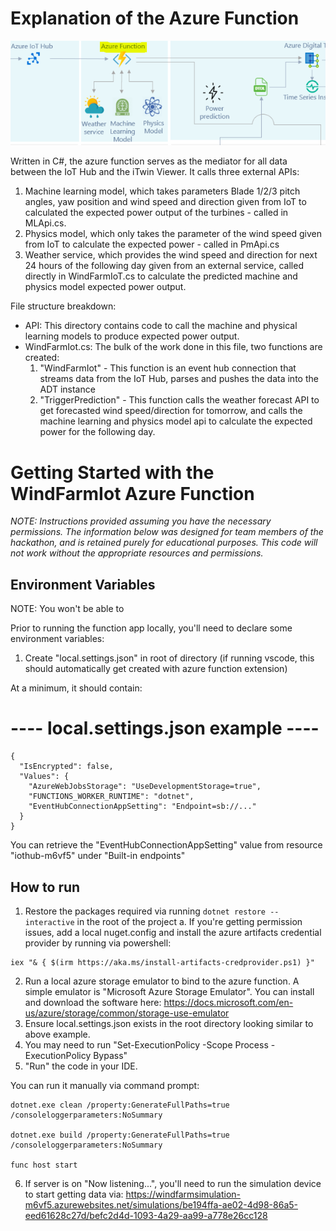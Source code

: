 # Explanation of the Azure Function

![Dataflow Diagram](../images/AzureFunction.png)

Written in C#, the azure function serves as the mediator for all data between the IoT Hub and the iTwin Viewer. It calls three external APIs:

1) Machine learning model, which takes parameters Blade 1/2/3 pitch angles, yaw position and wind speed and direction given from IoT to calculated the expected power output of the turbines - called in MLApi.cs.
2) Physics model, which only takes the parameter of the wind speed given from IoT to calculate the expected power - called in PmApi.cs
3) Weather service, which provides the wind speed and direction for next 24 hours of the following day given from an external service, called directly in WindFarmIoT.cs to calculate the predicted machine and physics model expected power output.

File structure breakdown:

- API: This directory contains code to call the machine and physical learning models to produce expected power output.
- WindFarmIot.cs: The bulk of the work done in this file, two functions are created:
  1) "WindFarmIot" - This function is an event hub connection that streams data from the IoT Hub, parses and pushes the data into the ADT instance
  2) "TriggerPrediction" - This function calls the weather forecast API to get forecasted wind speed/direction for tomorrow, and calls the machine learning and physics model api to calculate the expected power for the following day.

# Getting Started with the WindFarmIot Azure Function

*NOTE: Instructions provided assuming you have the necessary permissions. The information below was designed for team members of the hackathon, and is retained purely for educational purposes. This code will not work without the appropriate resources and permissions.*

## Environment Variables

NOTE: You won't be able to 

Prior to running the function app locally, you'll need to declare some environment variables:

1. Create "local.settings.json" in root of directory (if running vscode, this should automatically get created with azure function extension)

At a minimum, it should contain:

# ---- local.settings.json example ----
```
{
  "IsEncrypted": false,
  "Values": {
    "AzureWebJobsStorage": "UseDevelopmentStorage=true",
    "FUNCTIONS_WORKER_RUNTIME": "dotnet",
    "EventHubConnectionAppSetting": "Endpoint=sb://..."
  }
}

```
You can retrieve the "EventHubConnectionAppSetting" value from resource "iothub-m6vf5" under "Built-in endpoints"

## How to run

1. Restore the packages required via running `dotnet restore --interactive` in the root of the project
	a. If you're getting permission issues, add a local nuget.config and install the azure artifacts credential provider by running via powershell: 
  ```
  iex "& { $(irm https://aka.ms/install-artifacts-credprovider.ps1) }"
  ```
2. Run a local azure storage emulator to bind to the azure function. A simple emulator is "Microsoft Azure Storage Emulator". You can install and download the software here: https://docs.microsoft.com/en-us/azure/storage/common/storage-use-emulator
3. Ensure local.settings.json exists in the root directory looking similar to above example.
4. You may need to run "Set-ExecutionPolicy -Scope Process -ExecutionPolicy Bypass"
5. "Run" the code in your IDE. 

You can run it manually via command prompt:

```
dotnet.exe clean /property:GenerateFullPaths=true /consoleloggerparameters:NoSummary

dotnet.exe build /property:GenerateFullPaths=true /consoleloggerparameters:NoSummary

func host start
```

6. If server is on "Now listening...", you'll need to run the simulation device to start getting data via:
https://windfarmsimulation-m6vf5.azurewebsites.net/simulations/be194ffa-ae02-4d98-86a5-eed61628c27d/befc2d4d-1093-4a29-aa99-a778e26cc128

